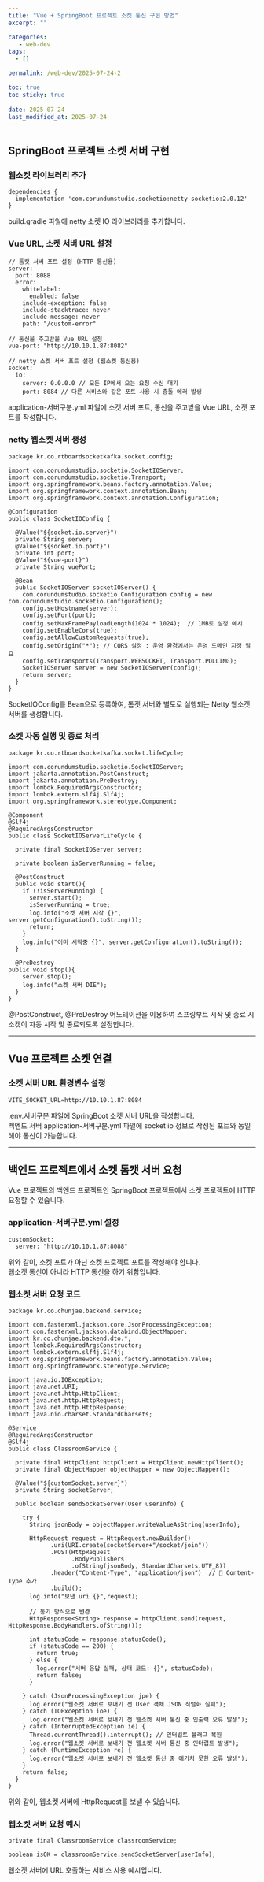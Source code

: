 ```yaml
---
title: "Vue + SpringBoot 프로젝트 소켓 통신 구현 방법"
excerpt: ""

categories:
   - web-dev
tags:
  - []

permalink: /web-dev/2025-07-24-2

toc: true
toc_sticky: true
 
date: 2025-07-24
last_modified_at: 2025-07-24
---
```


## SpringBoot 프로젝트 소켓 서버 구현

### 웹소켓 라이브러리 추가
```
dependencies {
  implementation 'com.corundumstudio.socketio:netty-socketio:2.0.12'
}
```
build.gradle 파일에 netty 소켓 IO 라이브러리를 추가합니다.

### Vue URL, 소켓 서버 URL 설정
```
// 톰캣 서버 포트 설정 (HTTP 통신용)
server:
  port: 8088
  error:
    whitelabel:
      enabled: false
    include-exception: false
    include-stacktrace: never
    include-message: never
    path: "/custom-error"

// 통신을 주고받을 Vue URL 설정
vue-port: "http://10.10.1.87:8082"

// netty 소켓 서버 포트 설정 (웹소켓 통신용)
socket:
  io:
    server: 0.0.0.0 // 모든 IP에서 오는 요청 수신 대기
    port: 8084 // 다른 서비스와 같은 포트 사용 시 충돌 에러 발생
```
application-서버구분.yml 파일에 소켓 서버 포트, 통신을 주고받을 Vue URL, 소켓 포트를 작성합니다.

### netty 웹소켓 서버 생성
```
package kr.co.rtboardsocketkafka.socket.config;

import com.corundumstudio.socketio.SocketIOServer;
import com.corundumstudio.socketio.Transport;
import org.springframework.beans.factory.annotation.Value;
import org.springframework.context.annotation.Bean;
import org.springframework.context.annotation.Configuration;

@Configuration
public class SocketIOConfig {

  @Value("${socket.io.server}")
  private String server;
  @Value("${socket.io.port}")
  private int port;
  @Value("${vue-port}")
  private String vuePort;

  @Bean
  public SocketIOServer socketIOServer() {
    com.corundumstudio.socketio.Configuration config = new com.corundumstudio.socketio.Configuration();
    config.setHostname(server);
    config.setPort(port);
    config.setMaxFramePayloadLength(1024 * 1024);  // 1MB로 설정 예시
    config.setEnableCors(true);
    config.setAllowCustomRequests(true);
    config.setOrigin("*"); // CORS 설정 : 운영 환경에서는 운영 도메인 지정 필요
    config.setTransports(Transport.WEBSOCKET, Transport.POLLING);
    SocketIOServer server = new SocketIOServer(config);
    return server;
  }
}
```
SocketIOConfig를 Bean으로 등록하여, 톰캣 서버와 별도로 실행되는 Netty 웹소켓 서버를 생성합니다.

### 소켓 자동 실행 및 종료 처리
```
package kr.co.rtboardsocketkafka.socket.lifeCycle;

import com.corundumstudio.socketio.SocketIOServer;
import jakarta.annotation.PostConstruct;
import jakarta.annotation.PreDestroy;
import lombok.RequiredArgsConstructor;
import lombok.extern.slf4j.Slf4j;
import org.springframework.stereotype.Component;

@Component
@Slf4j
@RequiredArgsConstructor
public class SocketIOServerLifeCycle {

  private final SocketIOServer server;

  private boolean isServerRunning = false;

  @PostConstruct
  public void start(){
    if (!isServerRunning) {
      server.start();
      isServerRunning = true;
      log.info("소켓 서버 시작 {}", server.getConfiguration().toString());
      return;
    }
    log.info("이미 시작중 {}", server.getConfiguration().toString());
  }

  @PreDestroy
public void stop(){
    server.stop();
    log.info("소켓 서버 DIE");
  }
}
```
@PostConstruct, @PreDestroy 어노테이션을 이용하여 스프링부트 시작 및 종료 시 소켓이 자동 시작 및 종료되도록 설정합니다.

---

## Vue 프로젝트 소켓 연결

### 소켓 서버 URL 환경변수 설정
```
VITE_SOCKET_URL=http://10.10.1.87:8084
```
.env.서버구분 파일에 SpringBoot 소켓 서버 URL을 작성합니다.  
백엔드 서버 application-서버구분.yml 파일에 socket io 정보로 작성된 포트와 동일해야 통신이 가능합니다.

---

## 백엔드 프로젝트에서 소켓 톰캣 서버 요청

Vue 프로젝트의 백엔드 프로젝트인 SpringBoot 프로젝트에서 소켓 프로젝트에 HTTP 요청할 수 있습니다.

### application-서버구분.yml 설정
```
customSocket:
  server: "http://10.10.1.87:8088"
```
위와 같이, 소켓 포트가 아닌 소켓 프로젝트 포트를 작성해야 합니다.  
웹소켓 통신이 아니라 HTTP 통신을 하기 위함입니다.

### 웹소켓 서버 요청 코드
```
package kr.co.chunjae.backend.service;

import com.fasterxml.jackson.core.JsonProcessingException;
import com.fasterxml.jackson.databind.ObjectMapper;
import kr.co.chunjae.backend.dto.*;
import lombok.RequiredArgsConstructor;
import lombok.extern.slf4j.Slf4j;
import org.springframework.beans.factory.annotation.Value;
import org.springframework.stereotype.Service;

import java.io.IOException;
import java.net.URI;
import java.net.http.HttpClient;
import java.net.http.HttpRequest;
import java.net.http.HttpResponse;
import java.nio.charset.StandardCharsets;

@Service
@RequiredArgsConstructor
@Slf4j
public class ClassroomService {

  private final HttpClient httpClient = HttpClient.newHttpClient();
  private final ObjectMapper objectMapper = new ObjectMapper();

  @Value("${customSocket.server}")
  private String socketServer;

  public boolean sendSocketServer(User userInfo) {

    try {
      String jsonBody = objectMapper.writeValueAsString(userInfo);

      HttpRequest request = HttpRequest.newBuilder()
            .uri(URI.create(socketServer+"/socket/join"))
            .POST(HttpRequest
                  .BodyPublishers
                  .ofString(jsonBody, StandardCharsets.UTF_8))
            .header("Content-Type", "application/json")  // 📌 Content-Type 추가
            .build();
      log.info("보낸 uri {}",request);
      
      // 동기 방식으로 변경
      HttpResponse<String> response = httpClient.send(request, HttpResponse.BodyHandlers.ofString());

      int statusCode = response.statusCode();
      if (statusCode == 200) {
        return true;
      } else {
        log.error("서버 응답 실패, 상태 코드: {}", statusCode);
        return false;
      }

    } catch (JsonProcessingException jpe) {
      log.error("웹소켓 서버로 보내기 전 User 객체 JSON 직렬화 실패");
    } catch (IOException ioe) {
      log.error("웹소켓 서버로 보내기 전 웹소켓 서버 통신 중 입출력 오류 발생");
    } catch (InterruptedException ie) {
      Thread.currentThread().interrupt(); // 인터럽트 플래그 복원
      log.error("웹소켓 서버로 보내기 전 웹소켓 서버 통신 중 인터럽트 발생");
    } catch (RuntimeException re) {
      log.error("웹소켓 서버로 보내기 전 웹소켓 통신 중 예기치 못한 오류 발생");
    }
    return false;
  }
}
```
위와 같이, 웹소켓 서버에 HttpRequest를 보낼 수 있습니다.

### 웹소켓 서버 요청 예시
```
private final ClassroomService classroomService;

boolean isOK = classroomService.sendSocketServer(userInfo);
```
웹소켓 서버에 URL 호출하는 서비스 사용 예시입니다.
